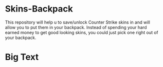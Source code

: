 # Skins-Backpack

This repository will help u to save/unlock Counter Strike skins in and will allow you to put them in your backpack. Instead of spending your hard earned money to get good looking skins, you could just pick one right out of your backpack.

# Big Text
